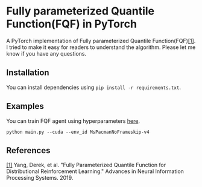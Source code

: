 # Fully parameterized Quantile Function(FQF) in PyTorch

A PyTorch implementation of Fully parameterized Quantile Function(FQF)[[1]](#references). I tried to make it easy for readers to understand the algorithm. Please let me know if you have any questions.

## Installation
You can install dependencies using `pip install -r requirements.txt`.

## Examples
You can train FQF agent using hyperparameters [here](https://github.com/ku2482/fqf.pytorch/blob/master/config/fqf.yaml).

```
python main.py --cuda --env_id MsPacmanNoFrameskip-v4
```

## References
[[1]](https://arxiv.org/abs/1911.02140) Yang, Derek, et al. "Fully Parameterized Quantile Function for Distributional Reinforcement Learning." Advances in Neural Information Processing Systems. 2019.
